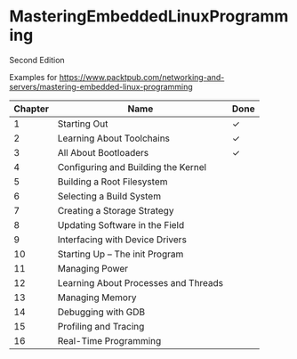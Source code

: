 # MasteringEmbeddedLinuxProgramming

Second Edition


Examples for https://www.packtpub.com/networking-and-servers/mastering-embedded-linux-programming


| Chapter | Name                                | Done |
|---------|-------------------------------------|------|
| 1       | Starting Out                        |   ✓  |
| 2       | Learning About Toolchains           |   ✓  |
| 3       | All About Bootloaders               |   ✓  |
| 4       | Configuring and Building the Kernel |      |
| 5       | Building a Root Filesystem          |      |
| 6       | Selecting a Build System            |      |
| 7       | Creating a Storage Strategy         |      |
| 8       | Updating Software in the Field      |      |
| 9       | Interfacing with Device Drivers     |      |
| 10      | Starting Up – The init Program      |      |
| 11      | Managing Power                      |      |
| 12      | Learning About Processes and Threads|      |
| 13      | Managing Memory                     |      |
| 14      | Debugging with GDB                  |      |
| 15      | Profiling and Tracing               |      |
| 16      | Real-Time Programming               |      |

